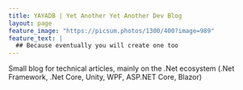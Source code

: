 ```yaml
---
title: YAYADB | Yet Another Yet Another Dev Blog
layout: page
feature_image: "https://picsum.photos/1300/400?image=989"
feature_text: |
  ## Because eventually you will create one too
---
```


Small blog for technical articles, mainly on the .Net ecosystem (.Net Framework, .Net Core, Unity, WPF, ASP.NET Core, Blazor)